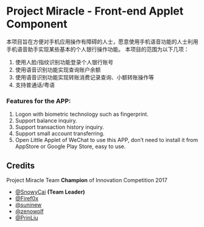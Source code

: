 Project Miracle - Front-end Applet Component
===

本项目旨在方便对手机应用操作有障碍的人士，愿意使用手机语音功能的人士利用手机语音助手实现某些基本的个人银行操作功能。
本项目的范围为以下几项：
1.	使用人脸/指纹识别功能登录个人银行账号
2.	使用语音识别功能实现查询账户余额
3.	使用语音识别功能实现转账消费记录查询、小额转账操作等
4.	支持普通话/粤语

### Features for the APP: 
1.	Logon with biometric technology such as fingerprint. 
2.	Support balance inquiry.
3.	Support transaction history inquiry.
4.	Support small account transferring.
5.	Open Little Applet of WeChat to use this APP, don’t need to install it from AppStore or Google Play Store, easy to use.

## Credits

Project Miracle Team
**Champion** of Innovation Competition 2017
- [@SnowyCai](https://github.com/SnowyCai) **(Team Leader)**
- [@Firef0x](https://github.com/Firef0x)
- [@suninew](https://github.com/suninew)
- [@zenowolf](https://github.com/zenowolf)
- [@PrinLiu](https://github.com/PrinLiu)

